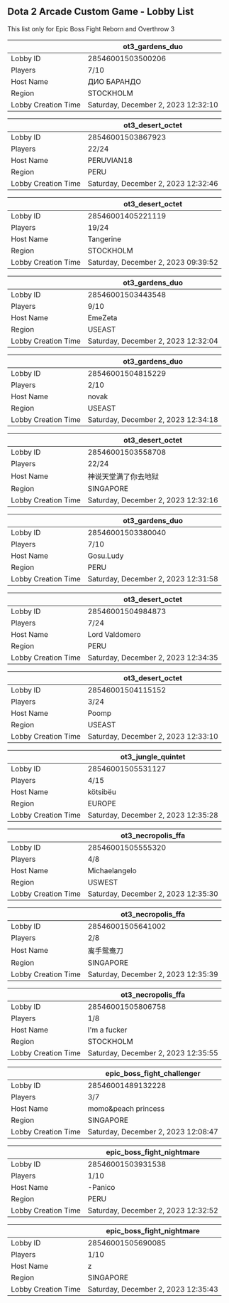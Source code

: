 ## Dota 2 Arcade Custom Game - Lobby List

This list only for Epic Boss Fight Reborn and Overthrow 3

|  | ot3_gardens_duo |
| ------ | ------ |
| Lobby ID | 28546001503500206 |
| Players | 7/10 |
| Host Name | ДИО БАРАНДО |
| Region | STOCKHOLM |
| Lobby Creation Time | Saturday, December 2, 2023 12:32:10 |


|  | ot3_desert_octet |
| ------ | ------ |
| Lobby ID | 28546001503867923 |
| Players | 22/24 |
| Host Name | PERUVIAN18 |
| Region | PERU |
| Lobby Creation Time | Saturday, December 2, 2023 12:32:46 |


|  | ot3_desert_octet |
| ------ | ------ |
| Lobby ID | 28546001405221119 |
| Players | 19/24 |
| Host Name | Tangerine |
| Region | STOCKHOLM |
| Lobby Creation Time | Saturday, December 2, 2023 09:39:52 |


|  | ot3_gardens_duo |
| ------ | ------ |
| Lobby ID | 28546001503443548 |
| Players | 9/10 |
| Host Name | EmeZeta |
| Region | USEAST |
| Lobby Creation Time | Saturday, December 2, 2023 12:32:04 |


|  | ot3_gardens_duo |
| ------ | ------ |
| Lobby ID | 28546001504815229 |
| Players | 2/10 |
| Host Name | novak |
| Region | USEAST |
| Lobby Creation Time | Saturday, December 2, 2023 12:34:18 |


|  | ot3_desert_octet |
| ------ | ------ |
| Lobby ID | 28546001503558708 |
| Players | 22/24 |
| Host Name | 神说天堂满了你去地狱 |
| Region | SINGAPORE |
| Lobby Creation Time | Saturday, December 2, 2023 12:32:16 |


|  | ot3_gardens_duo |
| ------ | ------ |
| Lobby ID | 28546001503380040 |
| Players | 7/10 |
| Host Name | Gosu.Ludy |
| Region | PERU |
| Lobby Creation Time | Saturday, December 2, 2023 12:31:58 |


|  | ot3_desert_octet |
| ------ | ------ |
| Lobby ID | 28546001504984873 |
| Players | 7/24 |
| Host Name | Lord Valdomero |
| Region | PERU |
| Lobby Creation Time | Saturday, December 2, 2023 12:34:35 |


|  | ot3_desert_octet |
| ------ | ------ |
| Lobby ID | 28546001504115152 |
| Players | 3/24 |
| Host Name | Poomp |
| Region | USEAST |
| Lobby Creation Time | Saturday, December 2, 2023 12:33:10 |


|  | ot3_jungle_quintet |
| ------ | ------ |
| Lobby ID | 28546001505531127 |
| Players | 4/15 |
| Host Name | kötsibëu |
| Region | EUROPE |
| Lobby Creation Time | Saturday, December 2, 2023 12:35:28 |


|  | ot3_necropolis_ffa |
| ------ | ------ |
| Lobby ID | 28546001505555320 |
| Players | 4/8 |
| Host Name | Michaelangelo |
| Region | USWEST |
| Lobby Creation Time | Saturday, December 2, 2023 12:35:30 |


|  | ot3_necropolis_ffa |
| ------ | ------ |
| Lobby ID | 28546001505641002 |
| Players | 2/8 |
| Host Name | 离手鸳鸯刀 |
| Region | SINGAPORE |
| Lobby Creation Time | Saturday, December 2, 2023 12:35:39 |


|  | ot3_necropolis_ffa |
| ------ | ------ |
| Lobby ID | 28546001505806758 |
| Players | 1/8 |
| Host Name | I'm a fucker |
| Region | STOCKHOLM |
| Lobby Creation Time | Saturday, December 2, 2023 12:35:55 |


|  | epic_boss_fight_challenger |
| ------ | ------ |
| Lobby ID | 28546001489132228 |
| Players | 3/7 |
| Host Name | momo&peach princess |
| Region | SINGAPORE |
| Lobby Creation Time | Saturday, December 2, 2023 12:08:47 |


|  | epic_boss_fight_nightmare |
| ------ | ------ |
| Lobby ID | 28546001503931538 |
| Players | 1/10 |
| Host Name | -Panico |
| Region | PERU |
| Lobby Creation Time | Saturday, December 2, 2023 12:32:52 |


|  | epic_boss_fight_nightmare |
| ------ | ------ |
| Lobby ID | 28546001505690085 |
| Players | 1/10 |
| Host Name | z |
| Region | SINGAPORE |
| Lobby Creation Time | Saturday, December 2, 2023 12:35:43 |


